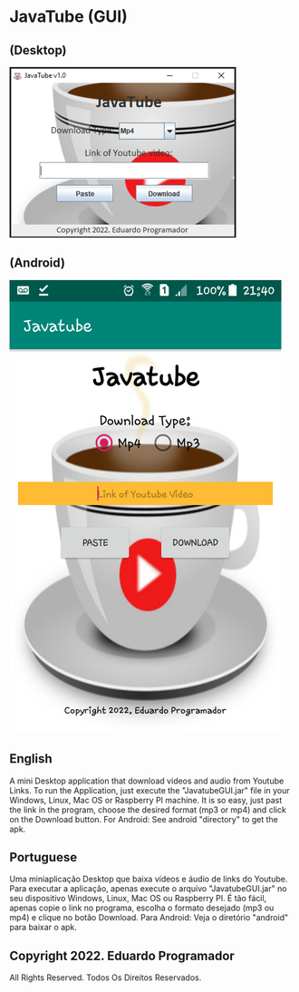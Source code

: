 # JavaTube (GUI)

## (Desktop)
<img src="javatube_screenshot.png">

## (Android)
<img src="android/screen_01.png">

## English

A mini Desktop application that download videos and audio from 
Youtube Links. To run the Application, just execute the 
"JavatubeGUI.jar" file in your Windows, Linux, Mac OS or 
Raspberry PI machine. It is so easy, just past the link 
in the program, choose the desired format (mp3 or mp4) and 
click on the Download button.
For Android: See android "directory" to get the apk.

## Portuguese

Uma miniaplicação Desktop que baixa vídeos e áudio de links do 
Youtube. Para executar a aplicação, apenas execute o arquivo 
"JavatubeGUI.jar" no seu dispositivo Windows, Linux, Mac OS ou 
Raspberry PI. É tão fácil, apenas copie o link no programa, 
escolha o formato desejado (mp3 ou mp4) e clique no botão 
Download.
Para Android: Veja o diretório "android" para baixar o apk.

## Copyright 2022. Eduardo Programador

All Rights Reserved.
Todos Os Direitos Reservados.